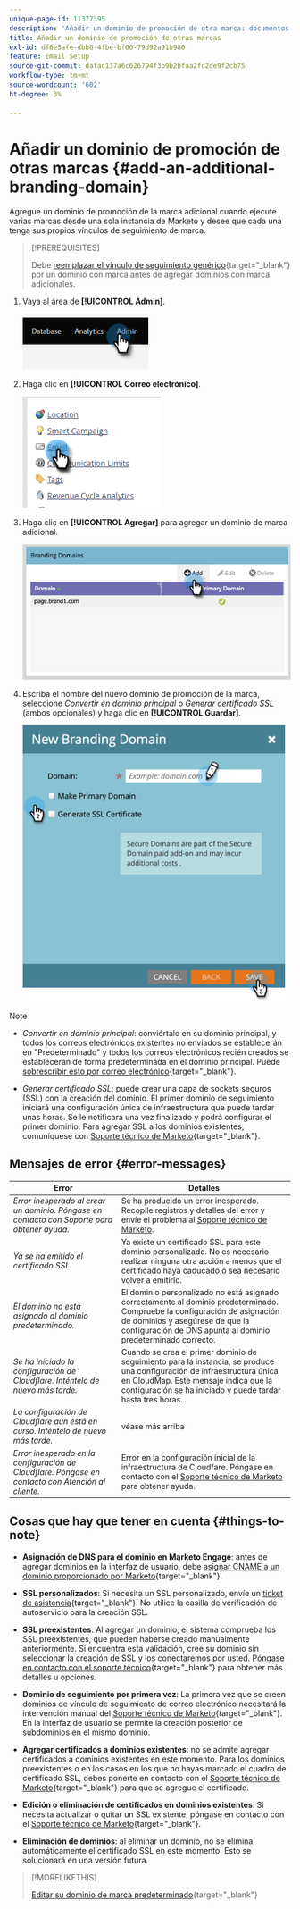 ```yaml
---
unique-page-id: 11377395
description: 'Añadir un dominio de promoción de otra marca: documentos de Marketo, documentación del producto'
title: Añadir un dominio de promoción de otras marcas
exl-id: df6e5afe-dbb0-4fbe-bf06-79d92a91b986
feature: Email Setup
source-git-commit: dafac137a6c626794f3b9b2bfaa2fc2de9f2cb75
workflow-type: tm+mt
source-wordcount: '602'
ht-degree: 3%

---
```


# Añadir un dominio de promoción de otras marcas {#add-an-additional-branding-domain}

Agregue un dominio de promoción de la marca adicional cuando ejecute varias marcas desde una sola instancia de Marketo y desee que cada una tenga sus propios vínculos de seguimiento de marca.

>[!PREREQUISITES]
>
>Debe [reemplazar el vínculo de seguimiento genérico](/help/marketo/product-docs/administration/email-setup/add-multiple-branding-domains/edit-your-default-branding-domain.md){target="_blank"} por un dominio con marca antes de agregar dominios con marca adicionales.

1. Vaya al área de **[!UICONTROL Admin]**.

   ![](assets/add-an-additional-branding-domain-1.png)

1. Haga clic en **[!UICONTROL Correo electrónico]**.

   ![](assets/add-an-additional-branding-domain-2.png)

1. Haga clic en **[!UICONTROL Agregar]** para agregar un dominio de marca adicional.

   ![](assets/add-an-additional-branding-domain-3.png)

1. Escriba el nombre del nuevo dominio de promoción de la marca, seleccione _Convertir en dominio principal_ o _Generar certificado SSL_ (ambos opcionales) y haga clic en **[!UICONTROL Guardar]**.

   ![](assets/add-an-additional-branding-domain-4.png)

>[!NOTE]
>
>* _Convertir en dominio principal_: conviértalo en su dominio principal, y todos los correos electrónicos existentes no enviados se establecerán en &quot;Predeterminado&quot; y todos los correos electrónicos recién creados se establecerán de forma predeterminada en el dominio principal. Puede [sobrescribir esto por correo electrónico](/help/marketo/product-docs/administration/email-setup/add-multiple-branding-domains/overwrite-primary-domain-for-emails.md){target="_blank"}.
>
>* _Generar certificado SSL_: puede crear una capa de sockets seguros (SSL) con la creación del dominio. El primer dominio de seguimiento iniciará una configuración única de infraestructura que puede tardar unas horas. Se le notificará una vez finalizado y podrá configurar el primer dominio. Para agregar SSL a los dominios existentes, comuníquese con [Soporte técnico de Marketo](https://nation.marketo.com/t5/support/ct-p/Support){target="_blank"}.

## Mensajes de error {#error-messages}

<table><thead>
  <tr>
    <th>Error</th>
    <th>Detalles</th>
  </tr></thead>
<tbody>
  <tr>
    <td><i>Error inesperado al crear un dominio. Póngase en contacto con Soporte para obtener ayuda.</i></td>
    <td>Se ha producido un error inesperado. Recopile registros y detalles del error y envíe el problema al <a href="https://nation.marketo.com/t5/support/ct-p/Support" target="_blank">Soporte técnico de Marketo</a>.</td>
  </tr>
  <tr>
    <td><i>Ya se ha emitido el certificado SSL.</i></td>
    <td>Ya existe un certificado SSL para este dominio personalizado. No es necesario realizar ninguna otra acción a menos que el certificado haya caducado o sea necesario volver a emitirlo.</td>
  </tr>
  <tr>
    <td><i>El dominio no está asignado al dominio predeterminado.</i></td>
    <td>El dominio personalizado no está asignado correctamente al dominio predeterminado. Compruebe la configuración de asignación de dominios y asegúrese de que la configuración de DNS apunta al dominio predeterminado correcto.</td>
  </tr>
  <tr>
    <td><i>Se ha iniciado la configuración de Cloudflare. Inténtelo de nuevo más tarde.</i></td>
    <td>Cuando se crea el primer dominio de seguimiento para la instancia, se produce una configuración de infraestructura única en CloudMap. Este mensaje indica que la configuración se ha iniciado y puede tardar hasta tres horas.</td>
  </tr>
  <tr>
    <td><i>La configuración de Cloudflare aún está en curso. Inténtelo de nuevo más tarde.</i></td>
    <td>véase más arriba</td>
  </tr>
  <tr>
    <td><i>Error inesperado en la configuración de Cloudflare. Póngase en contacto con Atención al cliente.</i></td>
    <td>Error en la configuración inicial de la infraestructura de Cloudfare. Póngase en contacto con el <a href="https://nation.marketo.com/t5/support/ct-p/Support" target="_blank">Soporte técnico de Marketo</a> para obtener ayuda.</td>
  </tr>
</tbody></table>

## Cosas que hay que tener en cuenta {#things-to-note}

* **Asignación de DNS para el dominio en Marketo Engage**: antes de agregar dominios en la interfaz de usuario, debe [asignar CNAME a un dominio proporcionado por Marketo](https://experienceleague.adobe.com/es/docs/marketo/using/getting-started/initial-setup/setup-steps#customize-your-landing-page-urls-with-a-cname){target="_blank"}.

* **SSL personalizados**: Si necesita un SSL personalizado, envíe un [ticket de asistencia](https://nation.marketo.com/t5/support/ct-p/Support){target="_blank"}. No utilice la casilla de verificación de autoservicio para la creación SSL.

* **SSL preexistentes**: Al agregar un dominio, el sistema comprueba los SSL preexistentes, que pueden haberse creado manualmente anteriormente. Si encuentra esta validación, cree su dominio sin seleccionar la creación de SSL y los conectaremos por usted. [Póngase en contacto con el soporte técnico](https://nation.marketo.com/t5/support/ct-p/Support){target="_blank"} para obtener más detalles u opciones.

* **Dominio de seguimiento por primera vez**: La primera vez que se creen dominios de vínculo de seguimiento de correo electrónico necesitará la intervención manual del [Soporte técnico de Marketo](https://nation.marketo.com/t5/support/ct-p/Support){target="_blank"}. En la interfaz de usuario se permite la creación posterior de subdominios en el mismo dominio.

* **Agregar certificados a dominios existentes**: no se admite agregar certificados a dominios existentes en este momento. Para los dominios preexistentes o en los casos en los que no hayas marcado el cuadro de certificado SSL, debes ponerte en contacto con el [Soporte técnico de Marketo](https://nation.marketo.com/t5/support/ct-p/Support){target="_blank"} para que se agregue el certificado.

* **Edición o eliminación de certificados en dominios existentes**: Si necesita actualizar o quitar un SSL existente, póngase en contacto con el [Soporte técnico de Marketo](https://nation.marketo.com/t5/support/ct-p/Support){target="_blank"}.

* **Eliminación de dominios**: al eliminar un dominio, no se elimina automáticamente el certificado SSL en este momento. Esto se solucionará en una versión futura.

>[!MORELIKETHIS]
>
>[Editar su dominio de marca predeterminado](/help/marketo/product-docs/administration/email-setup/add-multiple-branding-domains/edit-your-default-branding-domain.md){target="_blank"}
